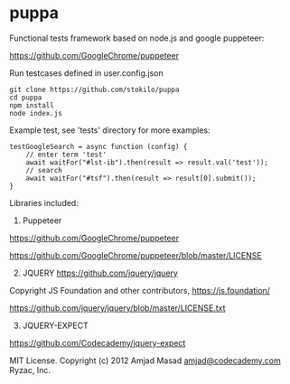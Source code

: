 # puppa

Functional tests framework based on node.js and google puppeteer:

https://github.com/GoogleChrome/puppeteer

Run testcases defined in user.config.json
```
git clone https://github.com/stokilo/puppa
cd puppa
npm install
node index.js
```

Example test, see 'tests' directory for more examples:

```
testGoogleSearch = async function (config) {
    // enter term 'test'
    await waitFor("#lst-ib").then(result => result.val('test'));
    // search
    await waitFor("#tsf").then(result => result[0].submit());
}
```

Libraries included:

1. Puppeteer

https://github.com/GoogleChrome/puppeteer

https://github.com/GoogleChrome/puppeteer/blob/master/LICENSE

2. JQUERY
https://github.com/jquery/jquery

Copyright JS Foundation and other contributors, https://js.foundation/

https://github.com/jquery/jquery/blob/master/LICENSE.txt


3. JQUERY-EXPECT 

https://github.com/Codecademy/jquery-expect

MIT License. Copyright (c) 2012 Amjad Masad <amjad@codecademy.com> Ryzac, Inc.
